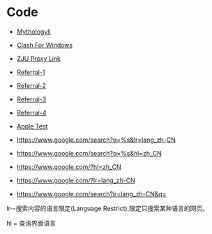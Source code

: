 
# Code
- [Mythologyli](https://github.com/Mythologyli/ZJU-Rule/tree/master/Clash/Providers)
- [Clash For Windows](https://github.com/Fndroid/clash_for_windows_pkg/releases/latest)
- [ZJU Proxy Link](https://sub.xeton.dev/sub?target=clash&url=tg%3A%2F%2Fsocks%3Fserver%3D127.0.0.1%26port%3D1080%26remarks%3DZJU)
- [Referral-1](https://home.xsus.me/index.php/#/register?code=RLxsKCoU)
- [Referral-2](https://p.xflash.cc/#/register?code=5ARsvXJN)
- [Referral-3](https://www.fyb-aff.com/auth/register?code=wtul)

- [Referral-4](https://teacat.cloud/#/register?code=XpD9aOcc)

- [Apple Test](http://www.apple.com/library/test/success.html)
- https://www.google.com/search?q=%s&lr=lang_zh-CN
- https://www.google.com/search?q=%s&hl=zh_CN
- https://www.google.com/?hl=zh_CN
- https://www.google.com/?lr=lang_zh-CN
- https://www.google.com/search?lr=lang_zh-CN&q=



lr--搜索内容的语言限定(Language Restrict),限定只搜索某种语言的网页。

hl = 查询界面语言



